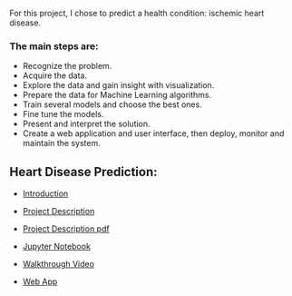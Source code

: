 

For this project, I chose to predict a health condition: ischemic heart disease.

### The main steps are: 
* Recognize the problem. 
* Acquire the data. 
* Explore the data and gain insight with visualization. 
* Prepare the data for Machine Learning algorithms. 
* Train several models and choose the best ones. 
* Fine tune the models. 
* Present and interpret the solution. 
* Create a web application and user interface, then deploy, monitor and maintain the system.

## Heart Disease Prediction:

- [Introduction](http://piringer.github.io/heartdisease/intro)
- [Project Description](https://github.com/piringer/heartdisease/blob/main/Project%20.pdf)
- [Project Description pdf](http://piringer.github.io/heartdisease/Project.pdf)
- [Jupyter Notebook](https://github.com/piringer/heartdisease/blob/main/australian2.ipynb)


- [Walkthrough Video](https://youtu.be/BMbdpcVzEPc)
- [Web App](http://ec2-52-54-129-72.compute-1.amazonaws.com:8501/)
